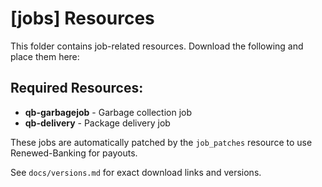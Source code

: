 # [jobs] Resources

This folder contains job-related resources. Download the following and place them here:

## Required Resources:
- **qb-garbagejob** - Garbage collection job
- **qb-delivery** - Package delivery job

These jobs are automatically patched by the `job_patches` resource to use Renewed-Banking for payouts.

See `docs/versions.md` for exact download links and versions.




